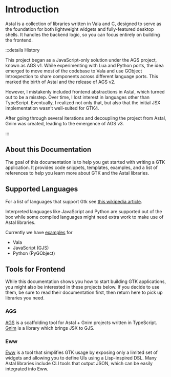 # Introduction

Astal is a collection of libraries written in Vala and C, designed to serve as
the foundation for both lightweight widgets and fully-featured desktop shells.
It handles the backend logic, so you can focus entirely on building the
frontend.

:::details History

This project began as a JavaScript-only solution under the AGS project, known as
AGS v1. While experimenting with Lua and Python ports, the idea emerged to move
most of the codebase to Vala and use GObject Introspection to share components
across different language ports. This marked the birth of Astal and the release
of AGS v2.

However, I mistakenly included frontend abstractions in Astal, which turned out
to be a misstep. Over time, I lost interest in languages other than TypeScript.
Eventually, I realized not only that, but also that the initial JSX
implementation wasn’t well-suited for GTK4.

After going through several iterations and decoupling the project from Astal,
Gnim was created, leading to the emergence of AGS v3.

:::

## About this Documentation

The goal of this documentation is to help you get started with writing a GTK
application. It provides code snippets, templates, examples, and a list of
references to help you learn more about GTK and the Astal libraries.

## Supported Languages

For a list of languages that support Gtk see
[this wikipedia article](https://en.wikipedia.org/wiki/List_of_language_bindings_for_GTK).

Interpreted languages like JavaScript and Python are supported out of the box
while some compiled languages might need extra work to make use of Astal
libraries.

Currently we have [examples](https://github.com/Aylur/astal/tree/main/examples)
for

- Vala
- JavaScript (GJS)
- Python (PyGObject)

## Tools for Frontend

While this documentation shows you how to start building GTK applications, you
might also be interested in these projects below. If you decide to use them, be
sure to read their documentation first, then return here to pick up libraries
you need.

### AGS

[AGS](https://aylur.github.io/ags/) is a scaffolding tool for Astal + Gnim
projects written in TypeScript. [Gnim](https://github.com/aylur/gnim) is a
library which brings JSX to GJS.

### Eww

[Eww](https://github.com/elkowar/eww) is a tool that simplifies GTK usage by
exposing only a limited set of widgets and allowing you to define UIs using a
Lisp-inspired DSL. Many Astal libraries include CLI tools that output JSON,
which can be easily integrated into Eww.
